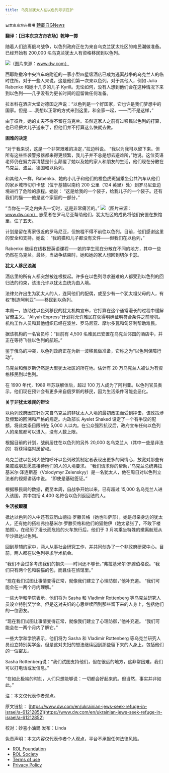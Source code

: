 ```yaml
---
title: 乌克兰犹太人在以色列寻求庇护
---
```

`日本東京方舟農場` [轉載自GNews](https://gnews.org/zh-hans/2237619/)

**翻译：【日本东京方舟农场】乾坤一掷**

随着人们逃离俄乌战争，以色列政府正在为来自乌克兰犹太社区的难民潮做准备。已经开始有 200,000 名乌克兰犹太人有资格移民到以色列。

![](https://assets.gnews.org/wp-content/uploads/2022/03/0-26.png)（图片来源：www.dw.com）

西耶路撒冷中央汽车站附近的一家小型四星级酒店已成为逃离战争的乌克兰人的临时住所。对于一些人来说，这是他们第一次来以色列。对于其他人，例如 Julia Rabenko 和她十几岁的儿子 Kyrill。无论如何，没有人想到他们会在这种情况下来到以色列——几乎没有为更长时间的逗留做任何准备。

拉本科在酒店大堂对德国之声说：“以色列是一个好国家，它也许是我们梦想中的国家。但是……我想以正常的方式来到这里，和全家一起，——而不是这样，”

由于征兵，她的丈夫不得不留在乌克兰。虽然这家人之前有过移民以色列的打算，也已经把大儿子送来了，但他们并不打算这么快就去做。

**困难的决定**

“对于我来说，这是一个非常艰难的决定，”拉边科说。 “我以为我可以留下来。但所有这些空袭警报器都来得更频繁，我儿子并不总是想去避难所，”她说。这位英语老师仍在努力弄清楚是什么颠覆了她以及她的家人和朋友的生活，他们现在分散在乌克兰、波兰、德国和以色列。

和其他人一样，Rabenko、她的小儿子和他们的橙色虎斑猫乘坐公共汽车从他们的家乡城市切尔卡瑟（位于基辅以南约 200 公里（124 英里）处）到罗马尼亚边境进行了危险的旅程。她说： “这是给我的一个袋子，给我儿子的一个袋子。还有我们的猫——他是这个家庭的一部分，”

“当你在一天之内失去一切时，这是非常痛苦的。”
![](https://assets.gnews.org/wp-content/uploads/2022/03/00-1.jpg)（图片来源：www.dw.com）
志愿者在罗马尼亚帮助他们，犹太社区的成员将他们安置在旅馆里，住了五天。

计划是留在离家很近的罗马尼亚，但旅程不得不前往以色列。目前，他们感谢这里的安全和支持。她说： “我的猫和儿子都没有文件——但我们在以色列，”

Rabenko 继续在线教授英语课程——她的学生现在分散在不同的地方，其中一些仍然在乌克兰。最终，当战争结束时，她和她的家人想回到切尔卡瑟。

**犹太人移民浪潮**

酒店里的所有人都突然被连根拔起。许多在以色列寻求避难的人都受到以色列的回归法的约束，该法允许以犹太血统为由入境。

法律允许出生为犹太人的人，连同他们的配偶，或至少有一个犹太祖父母的人，有权“制造阿利亚”——移民到以色列。

本周一，协助往以色列移民的犹太机构宣布，它打算在这个通常漫长的过程中缓解官僚主义。“Aliyah Express”计划将允许难民在获得明确证明符合条件之前登机。机构工作人员和其他组织已经在波兰、罗马尼亚、摩尔多瓦和匈牙利帮助难民。

据该机构的一名官员称：“目前有 4,500 名难民已安置在乌克兰邻国的酒店中，并正在等待飞往以色列的航班。”

鉴于俄乌的冲突，以色列政府正在为新一波移民做准备，它称之为“以色列保障行动”。

乌克兰和俄罗斯仍然是大型犹太社区的所在地。估计有 20 万乌克兰人被认为有资格移民到以色列。

在 1990 年代，1989 年苏联解体后，超过 100 万人成为了阿利亚。以色列官员表示，他们现在预计会有更多来自俄罗斯的移民，因为生活条件可能会恶化。

**关于非犹太难民的辩论**

以色列政府因其针对来自乌克兰的非犹太人入境的最初政策而受到抨击，该政策涉及频繁的回溯和严格的规定。内政部长 Ayelet Shaked 设定了一个有争议的配额，将此类条目限制在 5,000 人以内。在公众强烈抗议后，政府宣布任何以色列人的亲属都可以进入，没有人数上限。

根据目前的计划，战前居住在以色列的另外 20,000 名乌克兰人（其中一些是非法的）将获得临时居留权。

乌克兰驻以色列大使馆呼吁以色列政策制定者表现出更多的同情心，放宽对那些有亲戚或朋友愿意接待他们的人的入境要求。 “我们请求你的帮助，”乌克兰总统弗拉基米尔·泽连斯基（Volodymyr Zelenskyy）是一名犹太人，他在周日对以色列立法者的视频讲话中说。 “即使是基础签证。”

根据移民局的数据，截至本周，自战争开始以来，已有超过 15,000 名乌克兰人进入该国，其中包括 4,400 名符合以色列返回法的人。

**生活被颠覆**

抵达以色列的人中还有亚历山德拉·罗滕贝格（她也叫萨莎），她是母亲身边的犹太人，还有她的搭档弗拉基米尔·罗滕贝格和他们的猫鲍伊（她太紧张了，不敢下楼拍照）。在经历了漫长而危险的火车旅行后，他们于 3 月初乘坐特殊的撤离航班从华沙抵达以色列。

回到基辅的家中，两人从事社会研究工作，并共同创办了一个非政府研究中心。目前，两人都在以色列寻求学术机会。

“我们不会过多考虑我们的损失——时间还不够长，”弗拉基米尔·罗滕伯格说。“我们只有两个包和装猫的包，而且住在旅馆里。”

“现在我们试图让事情变得正常，就像我们建立了心理防御，”他补充道。 “我们可能会在一两个月内理解。”

一些大学和学院表示，他们将为 Sasha 和 Vladimir Rottenberg 等乌克兰研究人员设立特别奖学金。但是这对夫妇的心思继续回到那些留下来的人身上，包括他们的一位密友。

“现在我们试图让事情变得正常，就像我们建立了心理防御，”他补充道。 “我们可能会在一两个月内了解它。”

一些大学和学院表示，他们将为 Sasha 和 Vladimir Rottenberg 等乌克兰研究人员设立特别奖学金。但是这对夫妇的想法继续回到那些留下来的人身上，包括他们的一位密友。

Sasha Rottenberg说：“我们试图支持他们，但在很远的地方，这非常困难，我们可以打电话或发信息。”

“在如此极端的时刻，人们只想能够说：一切都会好起来的。但当然，事实并非如此。”

注：本文仅代表作者观点。

原文链接：
[https://www.dw.com/en/ukrainian-jews-seek-refuge-in-israel/a-61212852](https://www.dw.com/en/ukrainian-jews-seek-refuge-in-israel/a-61212852)

校对：妙喜小油鍋
发布：Linda

 

免责声明：本文内容仅代表作者个人观点，平台不承担任何法律风险。

- [ROL Foundation](https://rolfoundation.org/)
- [ROL Society](https://rolsociety.org/)
- [Terms of use](https://gnews.org/terms-of-use-3/)
- [Privacy Policy](https://gnews.org/privacy-policy/)
